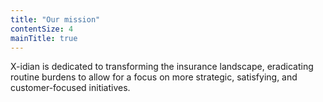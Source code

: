 ```yaml
---
title: "Our mission"
contentSize: 4
mainTitle: true
---
```


X-idian is dedicated to transforming the insurance landscape, eradicating routine burdens 
to allow for a focus on more strategic, satisfying, and customer-focused initiatives.
